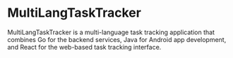 # MultiLangTaskTracker
MultiLangTaskTracker is a multi-language task tracking application that combines Go for the backend services, Java for Android app development, and React for the web-based task tracking interface.
